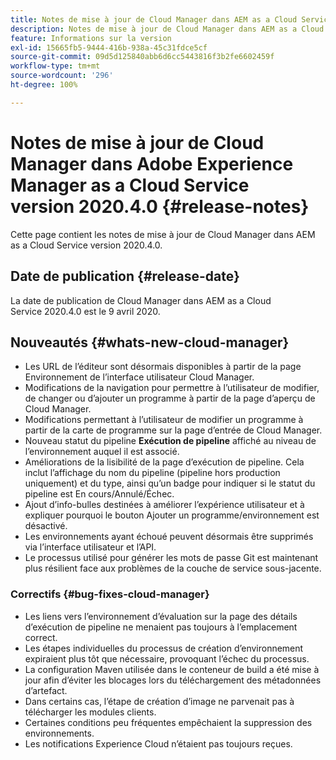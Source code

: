 ```yaml
---
title: Notes de mise à jour de Cloud Manager dans AEM as a Cloud Service version 2020.4.0
description: Notes de mise à jour de Cloud Manager dans AEM as a Cloud Service version 2020.4.0
feature: Informations sur la version
exl-id: 15665fb5-9444-416b-938a-45c31fdce5cf
source-git-commit: 09d5d125840abb6d6cc5443816f3b2fe6602459f
workflow-type: tm+mt
source-wordcount: '296'
ht-degree: 100%

---
```


# Notes de mise à jour de Cloud Manager dans Adobe Experience Manager as a Cloud Service version 2020.4.0 {#release-notes}

Cette page contient les notes de mise à jour de Cloud Manager dans AEM as a Cloud Service version 2020.4.0.

## Date de publication {#release-date}

La date de publication de Cloud Manager dans AEM as a Cloud Service 2020.4.0 est le 9 avril 2020.

## Nouveautés {#whats-new-cloud-manager}

* Les URL de l’éditeur sont désormais disponibles à partir de la page Environnement de l’interface utilisateur Cloud Manager.
* Modifications de la navigation pour permettre à l’utilisateur de modifier, de changer ou d’ajouter un programme à partir de la page d’aperçu de Cloud Manager.
* Modifications permettant à l’utilisateur de modifier un programme à partir de la carte de programme sur la page d’entrée de Cloud Manager.
* Nouveau statut du pipeline **Exécution de pipeline** affiché au niveau de l’environnement auquel il est associé.
* Améliorations de la lisibilité de la page d’exécution de pipeline. Cela inclut l’affichage du nom du pipeline (pipeline hors production uniquement) et du type, ainsi qu’un badge pour indiquer si le statut du pipeline est En cours/Annulé/Échec.
* Ajout d’info-bulles destinées à améliorer l’expérience utilisateur et à expliquer pourquoi le bouton Ajouter un programme/environnement est désactivé.
* Les environnements ayant échoué peuvent désormais être supprimés via l’interface utilisateur et l’API.
* Le processus utilisé pour générer les mots de passe Git est maintenant plus résilient face aux problèmes de la couche de service sous-jacente.

### Correctifs {#bug-fixes-cloud-manager}

* Les liens vers l’environnement d’évaluation sur la page des détails d’exécution de pipeline ne menaient pas toujours à l’emplacement correct.
* Les étapes individuelles du processus de création d’environnement expiraient plus tôt que nécessaire, provoquant l’échec du processus.
* La configuration Maven utilisée dans le conteneur de build a été mise à jour afin d’éviter les blocages lors du téléchargement des métadonnées d’artefact.
* Dans certains cas, l’étape de création d’image ne parvenait pas à télécharger les modules clients.
* Certaines conditions peu fréquentes empêchaient la suppression des environnements.
* Les notifications Experience Cloud n’étaient pas toujours reçues.

